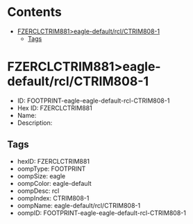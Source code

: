 



Contents
========

* [FZERCLCTRIM881>eagle-default/rcl/CTRIM808-1](#fzerclctrim881eagle-defaultrclctrim808-1)
	* [Tags](#tags)

# FZERCLCTRIM881>eagle-default/rcl/CTRIM808-1

- ID: FOOTPRINT-eagle-eagle-default-rcl-CTRIM808-1
- Hex ID: FZERCLCTRIM881
- Name: 
- Description: 

## Tags

- hexID: FZERCLCTRIM881
- oompType: FOOTPRINT
- oompSize: eagle
- oompColor: eagle-default
- oompDesc: rcl
- oompIndex: CTRIM808-1
- oompName: eagle-default/rcl/CTRIM808-1
- oompID: FOOTPRINT-eagle-eagle-default-rcl-CTRIM808-1
